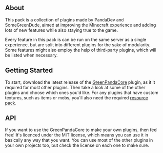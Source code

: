 ## About

This pack is a collection of plugins made by PandaDev and SomeGreenDude, aimed at improving the Minecraft experience and adding lots of new features while also staying true to the game.

Every feature in this pack is can be run on the same server as a single experience, but are split into different plugins for the sake of modularity. Some features might also employ the help of third-party plugins, which will be listed when necessary.

## Getting Started
To start, download the latest release of the [GreenPandaCore][1] plugin, as it it required for most other plugins. Then take a look at some of the other plugins and choose which ones you'd like. For any plugins that have custom textures, such as items or mobs, you'll also need the required [resource pack][2].

## API
If you want to use the GreenPandaCore to make your own plugins, then feel free! It's licenced under the MIT license, which means you can use it in basically any way that you want. You can use most of the other plugins in your own projects too, but check the license on each one to make sure.

[1]: https://github.com/Green-Panda-Plugins/GreenPandaCore
[2]: https://github.com/Green-Panda-Plugins/GreenPanda-Resource-Pack
